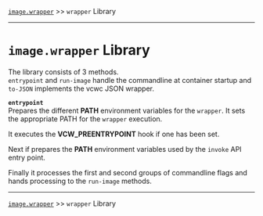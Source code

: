 [`image.wrapper`](../README.md) >> `wrapper` Library

-----

# `image.wrapper` Library

The library consists of 3 methods.  
`entrypoint` and `run-image` handle the commandline at container startup and `to-JSON` implements the vcwc JSON wrapper.

__`entrypoint`__  
Prepares the different __PATH__ environment variables for the `wrapper`. It sets the appropriate PATH for the `wrapper` execution.

It executes the __VCW_PREENTRYPOINT__ hook if one has been set.

Next if prepares the __PATH__ environment variables used by the `invoke` API entry point.

Finally it processes the first and second groups of commandline flags and hands processing to the `run-image` methods.


-----
[`image.wrapper`](../README.md) >> `wrapper` Library
